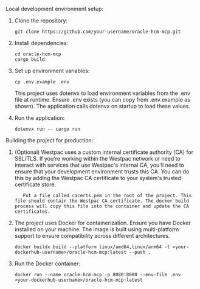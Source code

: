 Local development environment setup:

1. Clone the repository:

   ```
   git clone https://github.com/your-username/oracle-hcm-mcp.git
   ```

2. Install dependencies:

   ```
   cd oracle-hcm-mcp
   cargo build
   ```

3. Set up environment variables:

   ```
   cp .env.example .env
   ```

   This project uses dotenvx to load environment variables from the .env file at runtime. Ensure .env exists (you can copy from .env.example as shown). The application calls dotenvx on startup to load these values.

4. Run the application:
   ```
   dotenvx run -- cargo run
   ```

Building the project for production:

1. (Optional) Westpac uses a custom internal certificate authority (CA) for SSL/TLS. If you're working within the Westpac network or need to interact with services that use Westpac's internal CA, you'll need to ensure that your development environment trusts this CA. You can do this by adding the Westpac CA certificate to your system's trusted certificate store.
   ```
      Put a file called cacerts.pem in the root of the project. This file should contain the Westpac CA certificate. The docker build process will copy this file into the container and update the CA certificates.
   ```
2. The project uses Docker for containerization. Ensure you have Docker installed on your machine. The image is built using multi-platform support to ensure compatibility across different architectures.
   ```
   docker buildx build --platform linux/amd64,linux/arm64 -t <your-dockerhub-username>/oracle-hcm-mcp:latest --push .
   ```
3. Run the Docker container:
   ```
   docker run --name oracle-hcm-mcp -p 8080:8080 --env-file .env <your-dockerhub-username>/oracle-hcm-mcp:latest
   ```